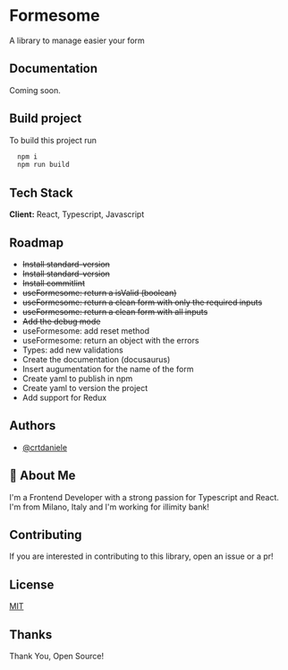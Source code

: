 # Formesome

A library to manage easier your form

## Documentation

Coming soon.

## Build project

To build this project run

```bash
  npm i
  npm run build
```

## Tech Stack

**Client:** React, Typescript, Javascript

## Roadmap

- ~~Install standard-version~~
- ~~Install standard-version~~
- ~~Install commitlint~~
- ~~useFormesome: return a isValid (boolean)~~
- ~~useFormesome: return a clean form with only the required inputs~~
- ~~useFormesome: return a clean form with all inputs~~
- ~~Add the debug mode~~
- useFormesome: add reset method
- useFormesome: return an object with the errors
- Types: add new validations
- Create the documentation (docusaurus)
- Insert augumentation for the name of the form
- Create yaml to publish in npm
- Create yaml to version the project
- Add support for Redux

## Authors

- [@crtdaniele](https://www.github.com/crtdaniele)

## 🚀 About Me

I'm a Frontend Developer with a strong passion for Typescript and React. I'm from Milano, Italy and I'm working for illimity bank!

## Contributing

If you are interested in contributing to this library, open an issue or a pr!

## License

[MIT](https://choosealicense.com/licenses/mit/)

## Thanks

Thank You, Open Source!
